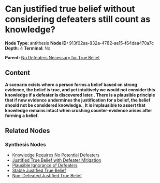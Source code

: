 # Can justified true belief without considering defeaters still count as knowledge?

**Node Type:** antithesis
**Node ID:** 913f02aa-832a-4782-ae15-f64daa470a7c
**Depth:** 4
**Terminal:** No

**Parent:** [No Defeaters Necessary for True Belief](no-defeaters-necessary-for-true-belief-synthesis-1969747b-cf99-4e2a-bfa0-4bd52c981d0a.md)

## Content

**A scenario exists where a person forms a belief based on strong evidence, the belief is true, and yet intuitively we would not consider this knowledge if a defeater is discovered later.**, **There is a plausible principle that if new evidence undermines the justification for a belief, the belief should not be considered knowledge.**, **It is implausible to assert that knowledge remains intact when crushing counter-evidence arises after forming a belief.**

## Related Nodes

### Synthesis Nodes

- [Knowledge Requires No Potential Defeaters](knowledge-requires-no-potential-defeaters-synthesis-b340dc9c-3d37-4735-a1d4-5a5b1b343573.md)
- [Justified True Belief with Defeater Mitigation](justified-true-belief-with-defeater-mitigation-synthesis-22af7747-81eb-41ea-b2d1-216bce0db602.md)
- [Plausible Ignorance of Defeaters](plausible-ignorance-of-defeaters-synthesis-df9dc562-1c75-41e2-8543-0412a1ecff96.md)
- [Stable Justified True Belief](stable-justified-true-belief-synthesis-3d61a429-19d5-4b88-86ce-62f4e138b715.md)
- [Non-Defeated Justified True Belief](non-defeated-justified-true-belief-synthesis-b96d097f-1def-41c3-a018-8bafaaa2e9a2.md)
